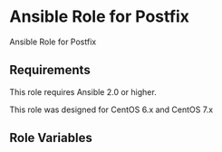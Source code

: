 Ansible Role for Postfix
====================================

Ansible Role for Postfix

Requirements
------------

This role requires Ansible 2.0 or higher.

This role was designed for CentOS 6.x and CentOS 7.x

Role Variables
--------------


